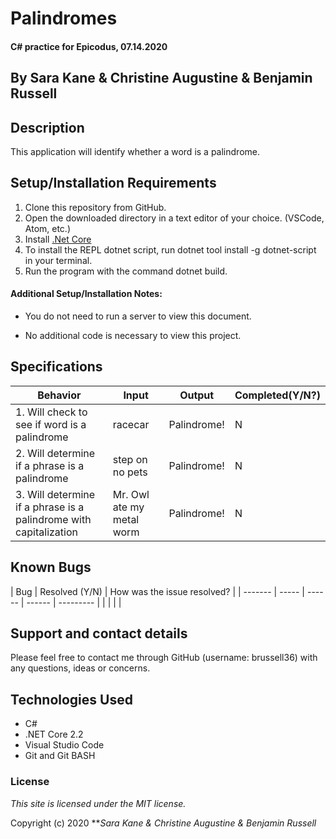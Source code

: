# Palindromes

#### C# practice for Epicodus, 07.14.2020

## By Sara Kane & Christine Augustine & Benjamin Russell

## Description

This application will identify whether a word is a palindrome.

## Setup/Installation Requirements

1. Clone this repository from GitHub.
2. Open the downloaded directory in a text editor of your choice. (VSCode, Atom, etc.)
3. Install [.Net Core](https://dotnet.microsoft.com/download/dotnet-core/2.2) 
4. To install the REPL dotnet script, run dotnet tool install -g dotnet-script in your terminal.
5. Run the program with the command dotnet build.

#### Additional Setup/Installation Notes:

* You do not need to run a server to view this document.

* No additional code is necessary to view this project.   

## Specifications

| Behavior | Input | Output |  Completed(Y/N?)  |
| -------- | ----- | ------ | -------- |
| 1. Will check to see if word is a palindrome |  racecar | Palindrome! | N |
| 2. Will determine if a phrase is a palindrome | step on no pets | Palindrome! | N |
| 3. Will determine if a phrase is a palindrome with capitalization | Mr. Owl ate my metal worm | Palindrome! | N |

## Known Bugs

| Bug | Resolved (Y/N) |  How was the issue resolved?  |
| ------- | ----- | ------ | ------ | --------- |
|  |  |  |


## Support and contact details

Please feel free to contact me through GitHub (username: brussell36) with any questions, ideas or concerns.  

## Technologies Used

* C#
* .NET Core 2.2
* Visual Studio Code 
* Git and Git BASH 


### License

*This site is licensed under the MIT license.*

Copyright (c) 2020 **_Sara Kane & Christine Augustine & Benjamin Russell_